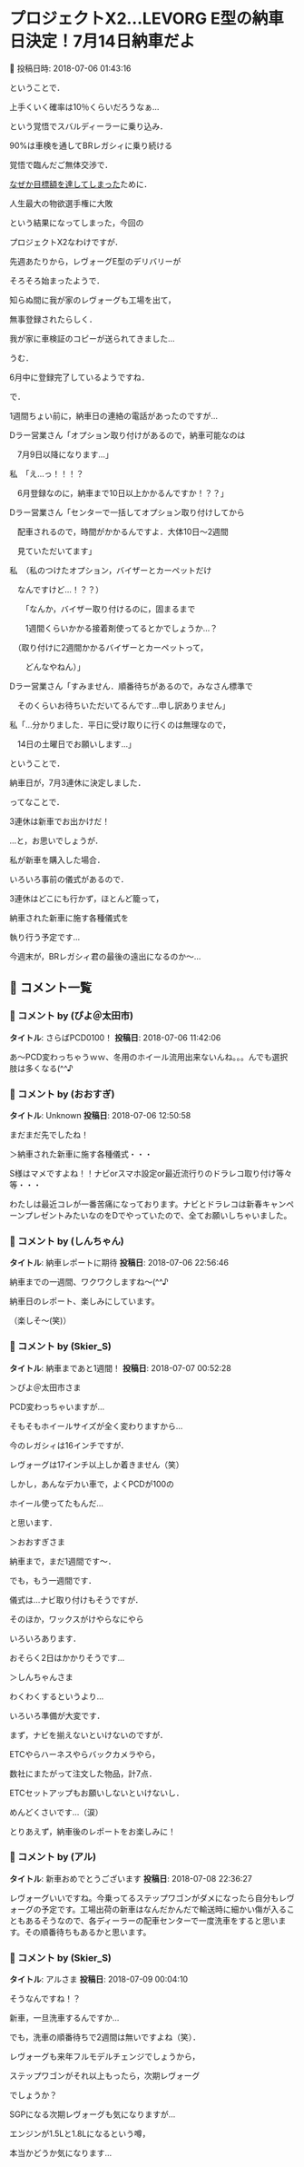 # プロジェクトX2…LEVORG E型の納車日決定！7月14日納車だよ

📅 投稿日時: 2018-07-06 01:43:16

ということで．





上手くいく確率は10％くらいだろうなぁ…


という覚悟でスバルディーラーに乗り込み．


90%は車検を通してBRレガシィに乗り続ける


覚悟で臨んだご無体交渉で．


[なぜか目標額を達してしまった](eea6f4f8d1271dcfab296314604e46dab.md)ために．


人生最大の物欲選手権に大敗


という結果になってしまった，今回の


プロジェクトX2なわけですが．





先週あたりから，レヴォーグE型のデリバリーが


そろそろ始まったようで．


知らぬ間に我が家のレヴォーグも工場を出て，


無事登録されたらしく．


我が家に車検証のコピーが送られてきました…


うむ．


6月中に登録完了しているようですね．





で．


1週間ちょい前に，納車日の連絡の電話があったのですが…





Dラー営業さん「オプション取り付けがあるので，納車可能なのは


　7月9日以降になります…」





私　「え…っ！！！？


　6月登録なのに，納車まで10日以上かかるんですか！？？」





Dラー営業さん「センターで一括してオプション取り付けしてから


　配車されるので，時間がかかるんですよ．大体10日～2週間


　見ていただいてます」





私　（私のつけたオプション，バイザーとカーペットだけ


　なんですけど…！？？）


　　「なんか，バイザー取り付けるのに，固まるまで


　　1週間くらいかかる接着剤使ってるとかでしょうか…？


　（取り付けに2週間かかるバイザーとカーペットって，


　　どんなやねん）」





Dラー営業さん「すみません．順番待ちがあるので，みなさん標準で


　そのくらいお待ちいただいてるんです…申し訳ありません」





私「…分かりました．平日に受け取りに行くのは無理なので，


　14日の土曜日でお願いします…」





ということで．


納車日が，7月3連休に決定しました．





ってなことで．


3連休は新車でお出かけだ！


…と，お思いでしょうが．





私が新車を購入した場合．


いろいろ事前の儀式があるので．


3連休はどこにも行かず，ほとんど籠って，


納車された新車に施す各種儀式を


執り行う予定です…





今週末が，BRレガシィ君の最後の遠出になるのか～…

## 💬 コメント一覧

### 💬 コメント by (ぴよ＠太田市)
**タイトル**: さらばPCD0100！
**投稿日**: 2018-07-06 11:42:06

あ～PCD変わっちゃうｗｗ、冬用のホイール流用出来ないんね。。。んでも選択肢は多くなる(^^♪

### 💬 コメント by (おおすぎ)
**タイトル**: Unknown
**投稿日**: 2018-07-06 12:50:58

まだまだ先でしたね！



＞納車された新車に施す各種儀式・・・



S様はマメですよね！！ナビorスマホ設定or最近流行りのドラレコ取り付け等々等・・・



わたしは最近コレが一番苦痛になっております。ナビとドラレコは新春キャンペーンプレゼントみたいなのをDでやっていたので、全てお願いしちゃいました。

### 💬 コメント by (しんちゃん)
**タイトル**: 納車レポートに期待
**投稿日**: 2018-07-06 22:56:46

納車までの一週間、ワクワクしますね～(^^♪



納車日のレポート、楽しみにしています。

（楽しそ～(笑)）

### 💬 コメント by (Skier_S)
**タイトル**: 納車まであと1週間！
**投稿日**: 2018-07-07 00:52:28

＞ぴよ＠太田市さま

PCD変わっちゃいますが…

そもそもホイールサイズが全く変わりますから…

今のレガシィは16インチですが．

レヴォーグは17インチ以上しか着きません（笑）

しかし，あんなデカい車で，よくPCDが100の

ホイール使ってたもんだ…

と思います．



＞おおすぎさま

納車まで，まだ1週間です～．

でも，もう一週間です．

儀式は…ナビ取り付けもそうですが．

そのほか，ワックスがけやらなにやら

いろいろあります．

おそらく2日はかかりそうです…



＞しんちゃんさま

わくわくするというより…

いろいろ準備が大変です．

まず，ナビを揃えないといけないのですが．

ETCやらハーネスやらバックカメラやら，

数社にまたがって注文した物品，計7点．

ETCセットアップもお願いしないといけないし．

めんどくさいです…（涙）

とりあえず，納車後のレポートをお楽しみに！

### 💬 コメント by (アル)
**タイトル**: 新車おめでとうございます
**投稿日**: 2018-07-08 22:36:27

レヴォーグいいですね。今乗ってるステップワゴンがダメになったら自分もレヴォーグの予定です。工場出荷の新車はなんだかんだで輸送時に細かい傷が入ることもあるそうなので、各ディーラーの配車センターで一度洗車をすると思います。その順番待ちもあるかと思います。

### 💬 コメント by (Skier_S)
**タイトル**: アルさま
**投稿日**: 2018-07-09 00:04:10

そうなんですね！？

新車，一旦洗車するんですか…

でも，洗車の順番待ちで2週間は無いですよね（笑）．



レヴォーグも来年フルモデルチェンジでしょうから，

ステップワゴンがそれ以上もったら，次期レヴォーグ

でしょうか？



SGPになる次期レヴォーグも気になりますが…

エンジンが1.5Lと1.8Lになるという噂，

本当かどうか気になります…

